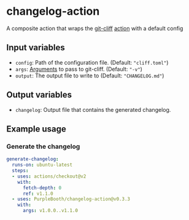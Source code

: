 # changelog-action

A composite action that wraps the
[git-cliff](https://github.com/orhun/git-cliff)
[action](https://github.com/orhun/git-cliff-action) with a default
config

## Input variables

- `config`: Path of the configuration file. (Default: `"cliff.toml"`)
- `args`: [Arguments](https://github.com/orhun/git-cliff#usage) to pass
  to git-cliff. (Default: `"-v"`)
- `output`: The output file to write to (Default: `"CHANGELOG.md"`)

## Output variables

- `changelog`: Output file that contains the generated changelog.

## Example usage

### Generate the changelog

``` yaml
generate-changelog:
  runs-on: ubuntu-latest
  steps:
  - uses: actions/checkout@v2
    with:
      fetch-depth: 0
      ref: v1.1.0
  - uses: PurpleBooth/changelog-action@v0.3.3
    with:
      args: v1.0.0..v1.1.0
```
